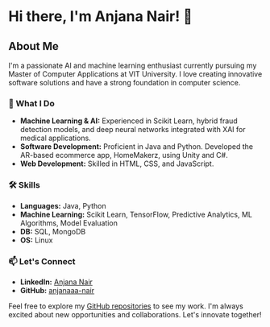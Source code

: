 # Hi there, I'm Anjana Nair! 👋

## About Me

I'm a passionate AI and machine learning enthusiast currently pursuing my Master of Computer Applications at VIT University. I love creating innovative software solutions and have a strong foundation in computer science.

### 🌟 What I Do
- **Machine Learning & AI:** Experienced in Scikit Learn, hybrid fraud detection models, and deep neural networks integrated with XAI for medical applications.
- **Software Development:** Proficient in Java and Python. Developed the AR-based ecommerce app, HomeMakerz, using Unity and C#.
- **Web Development:** Skilled in HTML, CSS, and JavaScript.

### 🛠️ Skills
- **Languages:** Java, Python
- **Machine Learning:** Scikit Learn, TensorFlow, Predictive Analytics, ML Algorithms, Model Evaluation
- **DB:** SQL, MongoDB
- **OS:** Linux

### 📫 Let's Connect
- **LinkedIn:** [Anjana Nair](https://www.linkedin.com/in/anjana-nair)
- **GitHub:** [anjanaaa-nair](https://github.com/anjanaaa-nair)

Feel free to explore my [GitHub repositories](https://github.com/anjanaaa-nair) to see my work. I'm always excited about new opportunities and collaborations. Let's innovate together!
